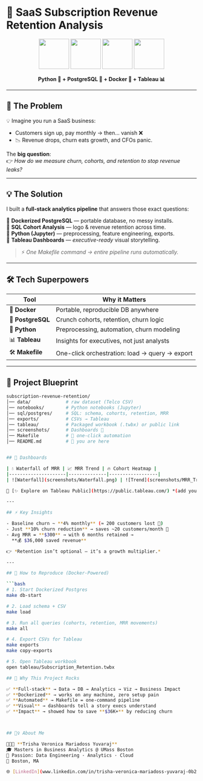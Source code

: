 # 🌟 SaaS Subscription Revenue Retention Analysis  

<p align="center">
  <img src="https://img.icons8.com/?size=512&id=22182&format=png" width="80"/>
  <img src="https://img.icons8.com/?size=512&id=62856&format=png" width="80"/>
  <img src="https://img.icons8.com/?size=512&id=108784&format=png" width="80"/>
  <img src="https://img.icons8.com/?size=512&id=117563&format=png" width="80"/>
</p>

<p align="center">
<b>Python 🐍 + PostgreSQL 🐘 + Docker 🐳 + Tableau 📊</b>  
</p>

---

## 🚨 The Problem  

💡 Imagine you run a SaaS business:  
- Customers sign up, pay monthly → then… vanish ❌  
- 📉 Revenue drops, churn eats growth, and CFOs panic.  

The **big question**:  
👉 *How do we measure churn, cohorts, and retention to stop revenue leaks?*  

---

## 💡 The Solution  

I built a **full-stack analytics pipeline** that answers those exact questions:

🔹 **Dockerized PostgreSQL** — portable database, no messy installs.  
🔹 **SQL Cohort Analysis** — logo & revenue retention across time.  
🔹 **Python (Jupyter)** — preprocessing, feature engineering, exports.  
🔹 **Tableau Dashboards** — *executive-ready* visual storytelling.  

> ⚡ *One Makefile command → entire pipeline runs automatically.*  

---

## 🛠️ Tech Superpowers  

| Tool | Why it Matters |
|------|----------------|
| 🐳 **Docker** | Portable, reproducible DB anywhere |
| 🐘 **PostgreSQL** | Crunch cohorts, retention, churn logic |
| 🐍 **Python** | Preprocessing, automation, churn modeling |
| 📊 **Tableau** | Insights for executives, not just analysts |
| 🛠️ **Makefile** | One-click orchestration: load → query → export |

---

## 📂 Project Blueprint  

```bash
subscription-revenue-retention/
│── data/             # raw dataset (Telco CSV)
│── notebooks/        # Python notebooks (Jupyter)
│── sql/postgres/     # SQL: schema, cohorts, retention, MRR
│── exports/          # CSVs → Tableau
│── tableau/          # Packaged workbook (.twbx) or public link
│── screenshots/      # Dashboards 📸
│── Makefile          # 🚀 one-click automation
│── README.md         # 👋 you are here


## 🎨 Dashboards  

| 💧 Waterfall of MRR | 📈 MRR Trend | 🔥 Cohort Heatmap |
|---------------------|--------------|------------------|
| ![Waterfall](screenshots/Waterfall.png) | ![Trend](screenshots/MRR_Trend.png) | ![Cohort](screenshots/Cohort_Heatmap.png) |

🔗 [✨ Explore on Tableau Public](https://public.tableau.com/) *(add your link here)*  

---

## ⚡ Key Insights  

- Baseline churn ~ **4% monthly** (≈ 200 customers lost 😬)  
- Just **10% churn reduction** → saves ~20 customers/month 🎉  
- Avg MRR = **$300** → with 6 months retained →  
  **💰 $36,000 saved revenue**  

👉 *Retention isn’t optional — it’s a growth multiplier.*  

---

## 🚀 How to Reproduce (Docker-Powered)  

```bash
# 1. Start Dockerized Postgres
make db-start

# 2. Load schema + CSV
make load

# 3. Run all queries (cohorts, retention, MRR movements)
make all

# 4. Export CSVs for Tableau
make exports
make copy-exports

# 5. Open Tableau workbook
open tableau/Subscription_Retention.twbx

## 🌈 Why This Project Rocks  

✅ **Full-stack** → Data → DB → Analytics → Viz → Business Impact  
✅ **Dockerized** → works on any machine, zero setup pain  
✅ **Automated** → Makefile = one-command pipeline  
✅ **Visual** → dashboards tell a story execs understand  
✅ **Impact** → showed how to save **$36K+** by reducing churn  



## 🙋‍♀️ About Me  

👩🏻‍💻 **Trisha Veronica Mariadoss Yuvaraj**  
🎓 Masters in Business Analytics @ UMass Boston  
💼 Passion: Data Engineering · Analytics · Cloud  
📍 Boston, MA  

🌐 [LinkedIn](www.linkedin.com/in/trisha-veronica-mariadoss-yuvaraj-0b258a271) | [GitHub](https://github.com/trisha2103)  
